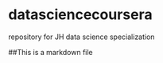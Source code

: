 datasciencecoursera
===================

repository for JH data science specialization 


##This is a markdown file

